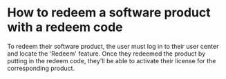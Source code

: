 # How to redeem a software product with a redeem code
To redeem their software product, the user must log in to their user center and locate the 'Redeem' feature. Once they redeemed the product by putting in the redeem code, they'll be able to activate their license for the corresponding product.